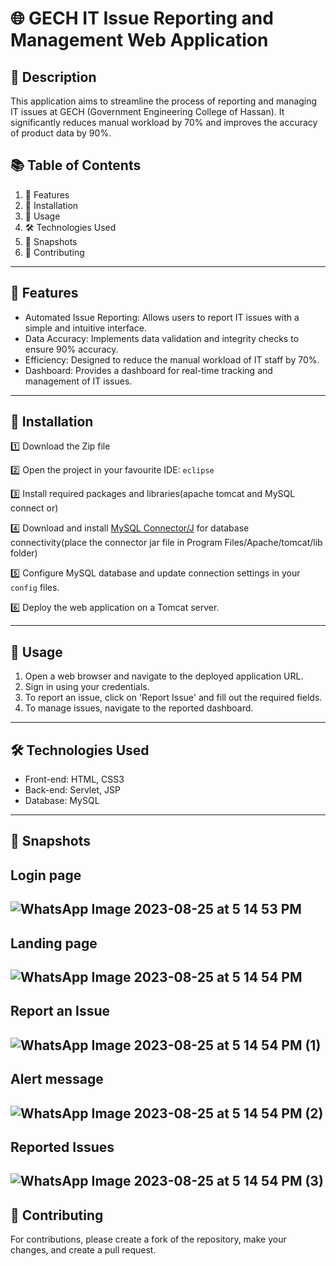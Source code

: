 # 🌐 GECH IT Issue Reporting and Management Web Application

## 📝 Description

This application aims to streamline the process of reporting and managing IT issues at GECH (Government Engineering College of Hassan). It significantly reduces manual workload by 70% and improves the accuracy of product data by 90%.

## 📚 Table of Contents

1. 🌟 Features
2. 💾 Installation
3. 🔧 Usage
4. 🛠 Technologies Used
5. 📸 Snapshots
6. 🤝 Contributing

---

## 🌟 Features

- Automated Issue Reporting: Allows users to report IT issues with a simple and intuitive interface.
- Data Accuracy: Implements data validation and integrity checks to ensure 90% accuracy.
- Efficiency: Designed to reduce the manual workload of IT staff by 70%.
- Dashboard: Provides a dashboard for real-time tracking and management of IT issues.

---

## 💾 Installation

1️⃣ Download the Zip file  

2️⃣ Open the project in your favourite IDE: `eclipse`  

3️⃣ Install required packages and libraries(apache tomcat and MySQL connect or)

4️⃣ Download and install [MySQL Connector/J](https://dev.mysql.com/downloads/connector/j/) for database connectivity(place the connector jar file in Program Files/Apache/tomcat/lib folder)

5️⃣ Configure MySQL database and update connection settings in your `config` files. 

6️⃣ Deploy the web application on a Tomcat server.

---

## 🔧 Usage

1. Open a web browser and navigate to the deployed application URL.
2. Sign in using your credentials.
3. To report an issue, click on 'Report Issue' and fill out the required fields.
4. To manage issues, navigate to the reported dashboard.

---

## 🛠 Technologies Used

- Front-end: HTML, CSS3
- Back-end: Servlet, JSP
- Database: MySQL

---

## 📸 Snapshots

Login page
---
![WhatsApp Image 2023-08-25 at 5 14 53 PM](https://github.com/arcane77/GECH-IT-Solution-Management/assets/96630482/99d3d8a2-db91-4eb4-9607-52ebaa0b1545)
---
Landing page
---
![WhatsApp Image 2023-08-25 at 5 14 54 PM](https://github.com/arcane77/GECH-IT-Solution-Management/assets/96630482/8f0ac6c0-e587-4ddd-b1b7-1ec98ee6bd4b)
---
Report an Issue
---
![WhatsApp Image 2023-08-25 at 5 14 54 PM (1)](https://github.com/arcane77/GECH-IT-Solution-Management/assets/96630482/501f4f92-ce79-4bd1-9262-77345e42b573)
---
Alert message
---
![WhatsApp Image 2023-08-25 at 5 14 54 PM (2)](https://github.com/arcane77/GECH-IT-Solution-Management/assets/96630482/c31ead1d-36de-4811-91c3-bd521b017efa)
---
Reported Issues
---
![WhatsApp Image 2023-08-25 at 5 14 54 PM (3)](https://github.com/arcane77/GECH-IT-Solution-Management/assets/96630482/90be6d6a-c1d0-4613-bb13-0dd41fbb220a)
---

## 🤝 Contributing

For contributions, please create a fork of the repository, make your changes, and create a pull request.
